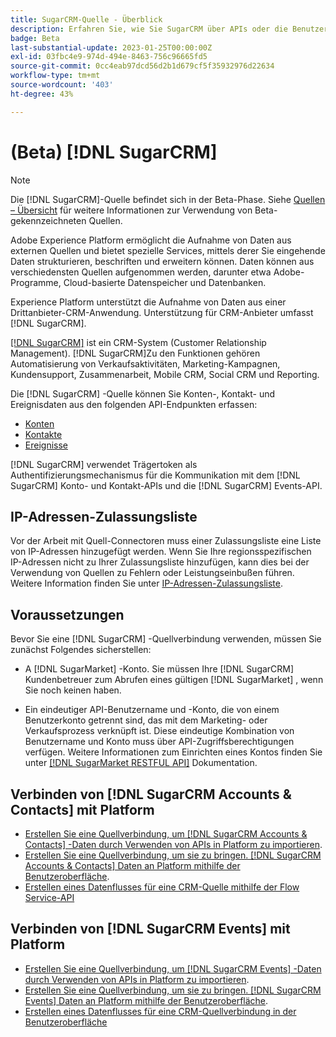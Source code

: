 ```yaml
---
title: SugarCRM-Quelle - Überblick
description: Erfahren Sie, wie Sie SugarCRM über APIs oder die Benutzeroberfläche mit Adobe Experience Platform verbinden.
badge: Beta
last-substantial-update: 2023-01-25T00:00:00Z
exl-id: 03fbc4e9-974d-494e-8463-756c96665fd5
source-git-commit: 0cc4eab97dcd56d2b1d679cf5f35932976d22634
workflow-type: tm+mt
source-wordcount: '403'
ht-degree: 43%

---
```


# (Beta) [!DNL SugarCRM]

>[!NOTE]
>
>Die [!DNL SugarCRM]-Quelle befindet sich in der Beta-Phase. Siehe [Quellen – Übersicht](../../home.md#terms-and-conditions) für weitere Informationen zur Verwendung von Beta-gekennzeichneten Quellen.

Adobe Experience Platform ermöglicht die Aufnahme von Daten aus externen Quellen und bietet spezielle Services, mittels derer Sie eingehende Daten strukturieren, beschriften und erweitern können. Daten können aus verschiedensten Quellen aufgenommen werden, darunter etwa Adobe-Programme, Cloud-basierte Datenspeicher und Datenbanken.

Experience Platform unterstützt die Aufnahme von Daten aus einer Drittanbieter-CRM-Anwendung. Unterstützung für CRM-Anbieter umfasst [!DNL SugarCRM].

[[!DNL SugarCRM]](https://www.sugarcrm.com/) ist ein CRM-System (Customer Relationship Management). [!DNL SugarCRM]Zu den Funktionen gehören Automatisierung von Verkaufsaktivitäten, Marketing-Kampagnen, Kundensupport, Zusammenarbeit, Mobile CRM, Social CRM und Reporting.

Die [!DNL SugarCRM] -Quelle können Sie Konten-, Kontakt- und Ereignisdaten aus den folgenden API-Endpunkten erfassen:

* [Konten](https://market.apidocs.sugarcrm.com/#b0aeb0cd-80ea-4688-8474-54e4873f32f3)
* [Kontakte](https://market.apidocs.sugarcrm.com/#308c5025-9478-4de3-8a41-1fc3cff1d8d1)
* [Ereignisse](https://market.apidocs.sugarcrm.com/#516ec3b1-8e70-43d4-8bf2-38a2ae74c0a5)


[!DNL SugarCRM] verwendet Trägertoken als Authentifizierungsmechanismus für die Kommunikation mit dem [!DNL SugarCRM] Konto- und Kontakt-APIs und die [!DNL SugarCRM] Events-API.

## IP-Adressen-Zulassungsliste

Vor der Arbeit mit Quell-Connectoren muss einer Zulassungsliste eine Liste von IP-Adressen hinzugefügt werden. Wenn Sie Ihre regionsspezifischen IP-Adressen nicht zu Ihrer Zulassungsliste hinzufügen, kann dies bei der Verwendung von Quellen zu Fehlern oder Leistungseinbußen führen. Weitere Information finden Sie unter [IP-Adressen-Zulassungsliste](../../ip-address-allow-list.md).

## Voraussetzungen

Bevor Sie eine [!DNL SugarCRM] -Quellverbindung verwenden, müssen Sie zunächst Folgendes sicherstellen:

* A [!DNL SugarMarket] -Konto. Sie müssen Ihre [!DNL SugarCRM] Kundenbetreuer zum Abrufen eines gültigen [!DNL SugarMarket] , wenn Sie noch keinen haben.

* Ein eindeutiger API-Benutzername und -Konto, die von einem Benutzerkonto getrennt sind, das mit dem Marketing- oder Verkaufsprozess verknüpft ist. Diese eindeutige Kombination von Benutzername und Konto muss über API-Zugriffsberechtigungen verfügen. Weitere Informationen zum Einrichten eines Kontos finden Sie unter [[!DNL SugarMarket RESTFUL API]](https://market.apidocs.sugarcrm.com/#intro) Dokumentation.

## Verbinden von [!DNL SugarCRM Accounts & Contacts] mit Platform

* [Erstellen Sie eine Quellverbindung, um [!DNL SugarCRM Accounts & Contacts] -Daten durch Verwenden von APIs in Platform zu importieren](../../tutorials/api/create/crm/sugarcrm-accounts-contacts.md).
* [Erstellen Sie eine Quellverbindung, um sie zu bringen. [!DNL SugarCRM Accounts & Contacts] Daten an Platform mithilfe der Benutzeroberfläche](../../tutorials/ui/create/crm/sugarcrm-accounts-contacts.md).
* [Erstellen eines Datenflusses für eine CRM-Quelle mithilfe der Flow Service-API](../../tutorials/api/collect/crm.md)


## Verbinden von [!DNL SugarCRM Events] mit Platform

* [Erstellen Sie eine Quellverbindung, um [!DNL SugarCRM Events] -Daten durch Verwenden von APIs in Platform zu importieren](../../tutorials/api/create/crm/sugarcrm-events.md).
* [Erstellen Sie eine Quellverbindung, um sie zu bringen. [!DNL SugarCRM Events] Daten an Platform mithilfe der Benutzeroberfläche](../../tutorials/ui/create/crm/sugarcrm-events.md).
* [Erstellen eines Datenflusses für eine CRM-Quellverbindung in der Benutzeroberfläche](../../tutorials/ui/dataflow/crm.md)
